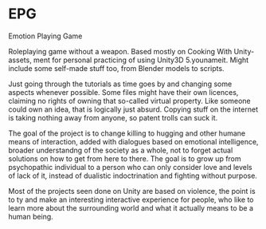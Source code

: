 # EPG
Emotion Playing Game

Roleplaying game without a weapon. Based mostly on Cooking With Unity-assets, ment for personal practicing of using Unity3D 
5.younameit. Might include some self-made stuff too, from Blender models to scripts.

Just going through the tutorials as time goes by and changing some aspects whenever possible. Some files might have their 
own licences, claiming no rights of owning that so-called virtual property. Like someone could own an idea, that is 
logically just absurd. Copying stuff on the internet is taking nothing away from anyone, so patent trolls can suck it.

The goal of the project is to change killing to hugging and other humane means of interaction, added with dialogues based 
on emotional intelligence, broader understandng of the society as a whole, not to forget actual solutions on how to get 
from here to there. The goal is to grow up from psychopathic individual to a person who can only consider love and levels
of lack of it, instead of dualistic indoctrination and fighting without purpose.

Most of the projects seen done on Unity are based on violence, the point is to ty and make an interesting interactive 
experience for people, who like to learn more about the surrounding world and what it actually means to be a human being. 

